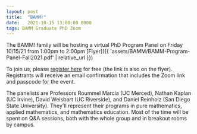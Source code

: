 ```yaml
---
layout: post
title:  "BAMM!"
date:   2021-10-15 13:00:00 0000
tags: BAMM Graduate PhD Zoom
---
```

The BAMM! family will be hosting a virtual PhD Program Panel on Friday 10/15/21 from 1:00pm to 2:00pm [Flyer]({{ 'assets/BAMM/BAMM-Program-Panel-Fall2021.pdf' | relative_url }})

To join us, please [register here](https://urldefense.proofpoint.com/v2/url?u=http-3A__shorturl.at_vwQSU&d=DwMFAg&c=B_W-eXUX249zycySS1AyzjABMeYirU1wvo9-GmMObjY&r=6V4-zB49N4EGHiMyGhMuudxsCR_wdf8-HwU64M4ALZE&m=CnOIgP2_ijXGWo0mzrJi2HUGcLS6bLUDAziwdWNS9U8kdulFnTjYyTVLbpENdwb7&s=X94z9AlToNm_fjnLX9aDXbJtAuLs1frVWUZ5IXo9H4k&e=) for free (the link is also on the flyer). Registrants will receive an email confirmation that includes the Zoom link and passcode for the event.

The panelists are Professors Roummel Marcia (UC Merced), Nathan Kaplan (UC Irvine), David Weisbart (UC Riverside), and Daniel Reinholz (San Diego State University). They'll represent their programs in pure mathematics, applied mathematics, and mathematics education. Most of the time will be spent on Q&A sessions, both with the whole group and in breakout rooms by campus.